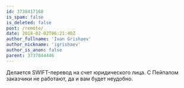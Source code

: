 ```yaml
---
id: 3738417168
is_spam: false
is_deleted: false
post: /remote/
date: 2018-02-02T06:21:40Z
author_fullname: 'Ivan Grishaev'
author_nickname: 'igrishaev'
author_is_anon: false
parent: 3737844446
---
```


<p>Делается SWIFT-перевод на счет юридического лица. С Пейпалом заказчики не работают, да и вам будет неудобно.</p>
